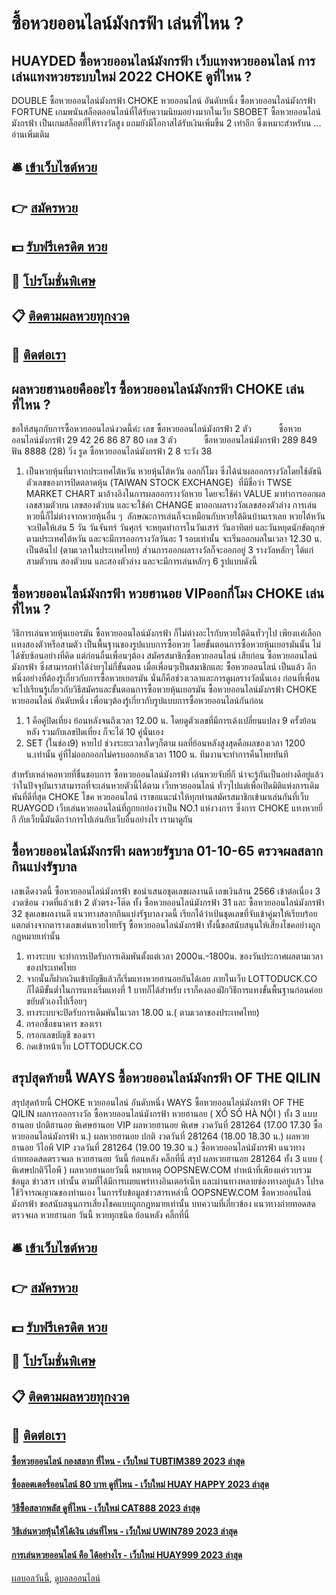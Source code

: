 # ซื้อหวยออนไลน์มังกรฟ้า เล่นที่ไหน ?
## HUAYDED ซื้อหวยออนไลน์มังกรฟ้า เว็บแทงหวยออนไลน์ การเล่นแทงหวยระบบใหม่ 2022 CHOKE ดูที่ไหน ?
DOUBLE ซื้อหวยออนไลน์มังกรฟ้า CHOKE หวยออนไลน์ อันดับหนึ่ง ซื้อหวยออนไลน์มังกรฟ้า FORTUNE เกมพนันสล็อตออนไลน์ที่ได้รับความนิยมอย่างมากในเว็บ SBOBET ซื้อหวยออนไลน์มังกรฟ้า เป็นเกมสล็อตที่ให้รางวัลสูง แถมยังมีโอกาสได้รับเงินเพิ่มขึ้น 2 เท่าอีก ซึ่งเหมาะสำหรับน … อ่านเพิ่มเติม

## 🛎 [เข้าเว็บไซต์หวย](https://bit.ly/3BG5bNw)
## 👉 [สมัครหวย](https://bit.ly/3BG5bNw)
## 💵 [รับฟรีเครดิต หวย](https://bit.ly/3C3mvgS)
## 👑 [โปรโมชั่นพิเศษ](https://bit.ly/3C3mvgS)
## 📋 [ติดตามผลหวยทุกงวด](https://bit.ly/3C3mvgS)
## 📱 [ติดต่อเรา](https://bit.ly/3C3mvgS)

## ผลหวยฮานอยคืออะไร ซื้อหวยออนไลน์มังกรฟ้า CHOKE เล่นที่ไหน ?
ขอให้สนุกกับการซื้อหวยออนไลน์งวดนี้ค่ะ
เลข ซื้อหวยออนไลน์มังกรฟ้า 2 ตัว           ซื้อหวยออนไลน์มังกรฟ้า 29 42 26 86 87 80
เลข 3 ตัว           ซื้อหวยออนไลน์มังกรฟ้า 289 849
ฟัน 8888 (28)
วิ่ง รูด ซื้อหวยออนไลน์มังกรฟ้า 2 8
ระวัง 38
1. เป็นหวยหุ้นที่มาจากประเทศไต้หวัน หวยหุ้นไต้หวัน ออกกี่โมง ซึ่งได้นำผลออกรางวัลโดยใช้ดัชนีตัวเลขของการปิดตลาดหุ้น (TAIWAN STOCK EXCHANGE)​  ที่มีชื่อว่า TWSE MARKET CHART มาอ้างอิงในการผลออกรางวัลหวย โดยจะใช้ค่า VALUE มาทำการออกผลเลขสามตัวบน เลขสองตัวบน และจะใช้ค่า CHANGE มาออกผลรางวัลเลขสองตัวล่าง การเล่นหวยนี้ก็ไม่ต่างจากหวยหุ้นอื่น ๆ  ลักษณะการเล่นก็จะเหมือนกับหวยใต้ดินบ้านเราเลย หวยไต้หวันจะเปิดให้เล่น 5 วัน วันจันทร์ วันศุกร์ จะหยุดทำการในวันเสาร์ วันอาทิตย์ และวันหยุดนักขัตฤกษ์ตามประเทศไต้หวัน และจะมีการออกรางวัลวันละ 1 รอบเท่านั้น จะเริ่มออกผลในเวลา 12.30 น. เป็นต้นไป (ตามเวลาในประเทศไทย) ส่วนการออกผลรางวัลก็จะออกอยู่ 3 รางวัลหลักๆ ได้แก่ สามตัวบน สองตัวบน และสองตัวล่าง และจะมีการเล่นหลักๆ 6 รูปแบบดังนี้

## ซื้อหวยออนไลน์มังกรฟ้า หวยฮานอย VIPออกกี่โมง CHOKE เล่นที่ไหน ?
วิธีการเล่นหวยหุ้นเยอรมัน ซื้อหวยออนไลน์มังกรฟ้า ก็ไม่ต่างอะไรกับหวยใต้ดินทั่วๆไป เพียงเเค่เลือกเเทงสองตัวหรือสามตัว เป็นพื้นฐานของรูปแบบการซื้อหวย โดยขั้นตอนการซื้อหวยหุ้นเยอรมันนั้น ไม่ได้ซับซ้อนอย่างที่คิด แต่ก่อนอื่นเพื่อนๆต้อง สมัครสมาชิกซื้อหวยออนไลน์ เสียก่อน ซื้อหวยออนไลน์มังกรฟ้า ซึ่งสามารถทำได้ง่ายๆไม่กี่ขั้นตอน เมื่อเพื่อนๆเป็นสมาชิกและ ซื้อหวยออนไลน์ เป็นแล้ว อีกหนึ่งอย่างที่ต้องรู้เกี่ยวกับการซื้อหวยเยอรมัน นั่นก็คือช่วงเวลาและการดูผลรางวัลนั่นเอง
ก่อนที่เพื่อนจะไปเรียนรู้เกี่ยวกับวิธีสมัครและขั้นตอนการซื้อหวยหุ้นเยอรมัน ซื้อหวยออนไลน์มังกรฟ้า CHOKE หวยออนไลน์ อันดับหนึ่ง เพื่อนๆต้องรู้เกี่ยวกับรูปแบบการซื้อหวยออนไลน์กันก่อน
1. 1 คือคู่ปิดเที่ยง ย้อนหลังจนถึงเวลา 12.00 น. โดยดูตัวเลขที่มีการเด้งเปลี่ยนแปลง 9 ครั้งย้อนหลัง รวมกับเลขปิดเที่ยง ก็จะได้ 10 คู่นั่นเอง
2. SET (ในช่อง9) หายไป ช่วงระยะเวลาใดๆก็ตาม ผลที่ย้อนหลังสูงสุดคือผลของเวลา 1200 น.เท่านั้น คู่ที่ไม่ออกออกไม่ครบออกหลังเวลา 1100 น. ทีมงานจะทำการคืนโพยทันที

สำหรับเหล่าคอหวยที่ชื่นชอบการ ซื้อหวยออนไลน์มังกรฟ้า เล่นหวยจับยี่กี น่าจะรู้กันเป็นอย่างดีอยู่แล้วว่าในปัจจุบันเราสามารถที่จะเล่นหวยตัวนี้ได้ตาม เว็บหวยออนไลน์ ทั่วๆไปแต่เพื่อเปิดมิติแห่งการเดิมพันที่ดีที่สุด CHOKE โชค หวยออนไลน์ เราขอแนะนำให้ทุกท่านสมัครสมาชิกเข้ามาเล่นกันที่เว็บ RUAYGOD เว็บเล่นหวยออนไลน์ที่ถูกยกย่องว่าเป็น NO.1 แห่งวงการ ซึ่งการ CHOKE แทงหวยยี่กี กับเว็บนี้มันดีกว่าการไปเล่นกับเว็บอื่นอย่างไร เรามาดูกัน

## ซื้อหวยออนไลน์มังกรฟ้า ผลหวยรัฐบาล 01-10-65 ตรวจผลสลากกินแบ่งรัฐบาล
เลขเด็ดงวดนี้ ซื้อหวยออนไลน์มังกรฟ้า ขอนำเสนอชุดเลขผลงานดี เลขเงินล้าน 2566 เข้าต่อเนื่อง 3 งวดซ้อน งวดที่แล้วเข้า 2 ตัวตรง-โต๊ด ทั้ง ซื้อหวยออนไลน์มังกรฟ้า 31 และ ซื้อหวยออนไลน์มังกรฟ้า 32 ชุดเลขผลงานดี แนวทางสลากกินแบ่งรัฐบาลงวดนี้ เรียกได้ว่าเป้นชุดเลขที่จับเข้าคู่มาให้เรียบร้อย แตกต่างจากตารางเลขเด่นหวยไทยรัฐ ซื้อหวยออนไลน์มังกรฟ้า ทั้งนี้ขอสนับสนุนให้เสี่ยงโชคอย่างถูกกฎหมายเท่านั้น
1. ทางระบบ จะทำการเปิดรับการเดิมพันตั้งแต่เวลา 2000น.-1800น. ของวันประกาศผลตามเวลาของประเทศไทย
2. จากนั้นก็ฝากเงินเข้าบัญชีแล้วก็เริ่มแทงหวยฮานอยกันได้เลย ภายในเว็บ LOTTODUCK.CO ก็ได้มีขั้นต่ำในการแทงเริ่มแทงที่ 1 บาทก็ได้สำหรับ เราก็คงลองฝึกวิธีการแทงขั้นพื้นฐานก่อนค่อยขยับตัวเองไปเรื่อยๆ
3. ทางระบบจะปิดรับการเดิมพันในเวลา 18.00 น.( ตามเวลาของประเทศไทย)
4. กรอกชื่อธนาคาร ของเรา
5. กรอกเลขบัญชี ของเรา
6. กดเข้าหน้าเว็บ LOTTODUCK.CO

## สรุปสุดท้ายนี้ WAYS ซื้อหวยออนไลน์มังกรฟ้า OF THE QILIN
สรุปสุดท้ายนี้ CHOKE หวยออนไลน์ อันดับหนึ่ง WAYS ซื้อหวยออนไลน์มังกรฟ้า OF THE QILIN ผลการออกรางวัล ซื้อหวยออนไลน์มังกรฟ้า หวยฮานอย ( XỔ SỐ HÀ NỘI ) ทั้ง 3 แบบ ฮานอย ปกติฮานอย พิเศษฮานอย VIP
ผลหวยฮานอย พิเศษ งวดวันที่ 281264 (17.00 17.30 ซื้อหวยออนไลน์มังกรฟ้า น.)
ผลหวยฮานอย ปกติ งวดวันที่ 281264 (18.00 18.30 น.)
ผลหวยฮานอย วีไอพี VIP งวดวันที่ 281264 (19.00 19.30 น.)
 ซื้อหวยออนไลน์มังกรฟ้า แนวทางถ่ายทอดสดตรวจผล หวยฮานอย วันนี้ ย้อนหลัง คลิ๊กที่นี่ 
สรุป ผลหวยฮานอย 281264 ทั้ง 3 แบบ ( พิเศษปกติวีไอพี ) ผลหวยฮานอยวันนี้
หมายเหตุ OOPSNEW.COM ทำหน้าที่เพียงแค่รวบรวมข้อมูล ข่าวสาร เท่านั้น ตามที่ได้มีการเผยแพร่ทางอินเตอร์เน็ท และผ่านทางหลายช่องทางอยู่แล้ว โปรดใช้วิจารณญาณของท่านเอง ในการรับข้อมูลข่าวสารเหล่านี้ OOPSNEW.COM ซื้อหวยออนไลน์มังกรฟ้า ขอสนับสนุนการเสี่ยงโชคแบบถูกกฎหมายเท่านั้น
บทความที่เกี่ยวข้อง
แนวทางถ่ายทอดสดตรวจผล หวยฮานอย วันนี้ หวยทุกชนิด ย้อนหลัง คลิ๊กที่นี่

## 🛎 [เข้าเว็บไซต์หวย](https://bit.ly/3BG5bNw)
## 👉 [สมัครหวย](https://bit.ly/3BG5bNw)
## 💵 [รับฟรีเครดิต หวย](https://bit.ly/3C3mvgS)
## 👑 [โปรโมชั่นพิเศษ](https://bit.ly/3C3mvgS)
## 📋 [ติดตามผลหวยทุกงวด](https://bit.ly/3C3mvgS)
## 📱 [ติดต่อเรา](https://bit.ly/3C3mvgS)

#### [ซื้อหวยออนไลน์ กองสลาก ที่ไหน - เว็บใหม่ TUBTIM389 2023 ล่าสุด](https://atom.io/themes/ซื้อหวยออนไลน์%20กองสลาก%20ที่ไหน%20-%20เว็บใหม่%20tubtim389%202023%20ล่าสุด)
#### [ซื้อลอตเตอรี่ออนไลน์ 80 บาท ดูที่ไหน - เว็บใหม่ HUAY HAPPY 2023 ล่าสุด](https://atom.io/themes/ซื้อลอตเตอรี่ออนไลน์%2080%20บาท%20ดูที่ไหน%20-%20เว็บใหม่%20huay%20happy%202023%20ล่าสุด)
#### [วิธีซื้อสลากพลัส ดูที่ไหน - เว็บใหม่ CAT888 2023 ล่าสุด](https://atom.io/themes/วิธีซื้อสลากพลัส%20ดูที่ไหน%20-%20เว็บใหม่%20cat888%202023%20ล่าสุด)
#### [วิธีเล่นหวยหุ้นให้ได้เงิน เล่นที่ไหน - เว็บใหม่ UWIN789 2023 ล่าสุด](https://atom.io/themes/วิธีเล่นหวยหุ้นให้ได้เงิน%20เล่นที่ไหน%20-%20เว็บใหม่%20uwin789%202023%20ล่าสุด)
#### [การเล่นหวยออนไลน์ คือ ได้อย่างไร - เว็บใหม่ HUAY999 2023 ล่าสุด](https://atom.io/themes/การเล่นหวยออนไลน์%20คือ%20ได้อย่างไร%20-%20เว็บใหม่%20huay999%202023%20ล่าสุด)

[ผลบอลวันนี้](https://siamsport.tv "ผลบอลวันนี้"), [ดูบอลออนไลน์](https://siamsport.tv/ดูบอลสด "ดูบอลออนไลน์")